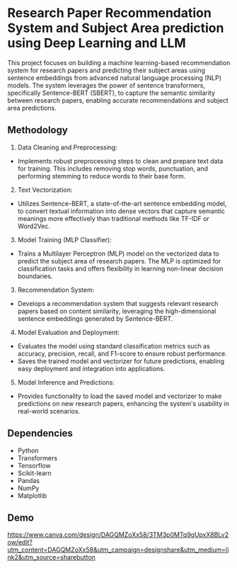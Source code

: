 
# Research Paper Recommendation System and Subject Area prediction using Deep Learning and LLM

This project focuses on building a machine learning-based recommendation system for research papers and predicting their subject areas using sentence embeddings from advanced natural language processing (NLP) models. The system leverages the power of sentence transformers, specifically Sentence-BERT (SBERT), to capture the semantic similarity between research papers, enabling accurate recommendations and subject area predictions.

## Methodology

1. Data Cleaning and Preprocessing: 
- Implements robust preprocessing steps to clean and prepare text data for training. This includes removing stop words, punctuation, and performing stemming to reduce words to their base form.
2. Text Vectorization: 
- Utilizes Sentence-BERT, a state-of-the-art sentence embedding model, to convert textual information into dense vectors that capture semantic meanings more effectively than traditional methods like TF-IDF or Word2Vec.
3. Model Training (MLP Classifier):
- Trains a Multilayer Perceptron (MLP) model on the vectorized data to predict the subject area of research papers. The MLP is optimized for classification tasks and offers flexibility in learning non-linear decision boundaries.
3. Recommendation System:
- Develops a recommendation system that suggests relevant research papers based on content similarity, leveraging the high-dimensional sentence embeddings generated by Sentence-BERT.
4. Model Evaluation and Deployment:
- Evaluates the model using standard classification metrics such as accuracy, precision, recall, and F1-score to ensure robust performance.
- Saves the trained model and vectorizer for future predictions, enabling easy deployment and integration into applications.
5. Model Inference and Predictions:
- Provides functionality to load the saved model and vectorizer to make predictions on new research papers, enhancing the system's usability in real-world scenarios.

## Dependencies
- Python 
- Transformers
- Tensorflow
- Scikit-learn
- Pandas
- NumPy
- Matplotlib

## Demo
https://www.canva.com/design/DAGQMZoXx58/3TM3p0MTq9gUpxX8BLv2ow/edit?utm_content=DAGQMZoXx58&utm_campaign=designshare&utm_medium=link2&utm_source=sharebutton
